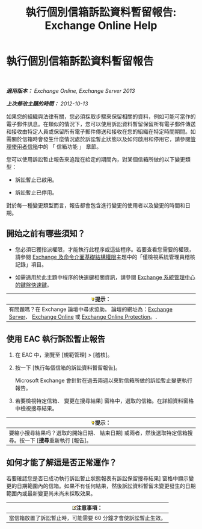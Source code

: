 ﻿---
title: '執行個別信箱訴訟資料暫留報告: Exchange Online Help'
TOCTitle: 執行個別信箱訴訟資料暫留報告
ms:assetid: 98c46226-2f48-42c6-a741-34bb5944f519
ms:mtpsurl: https://technet.microsoft.com/zh-tw/library/JJ150542(v=EXCHG.150)
ms:contentKeyID: 50472334
ms.date: 05/23/2018
mtps_version: v=EXCHG.150
ms.translationtype: MT
---

# 執行個別信箱訴訟資料暫留報告

 

_**適用版本：** Exchange Online, Exchange Server 2013_

_**上次修改主題的時間：** 2012-10-13_

如果您的組織與法律有關，您必須採取步驟來保留相關的資料，例如可能可當作的電子郵件訊息。在類似的情況下，您可以使用訴訟資料暫留保留所有電子郵件傳送和接收由特定人員或保留所有電子郵件傳送和接收在您的組織在特定時間期間。如需關於信箱時會發生什麼情況處於訴訟暫止狀態以及如何啟用和停用它，請參閱[管理使用者信箱](manage-user-mailboxes-exchange-2013-help.md)中的 「 信箱功能 」 章節。

您可以使用訴訟暫止報告來追蹤在給定的期間內，對某個信箱所做的以下變更類型：

  - 訴訟暫止已啟用。

  - 訴訟暫止已停用。

對於每一種變更類型而言，報告都會包含進行變更的使用者以及變更的時間和日期。

## 開始之前有哪些須知？

  - 您必須已獲指派權限，才能執行此程序或這些程序。若要查看您需要的權限，請參閱 [Exchange 及命令介面基礎結構權限](exchange-and-shell-infrastructure-permissions-exchange-2013-help.md)主題中的「僅檢視系統管理員稽核記錄」項目。

  - 如需適用於此主題中程序的快速鍵相關資訊，請參閱 [Exchange 系統管理中心的鍵盤快速鍵](keyboard-shortcuts-in-the-exchange-admin-center-exchange-online-protection-help.md)。

<table>
<thead>
<tr class="header">
<th><img src="images/Bb124558.tip(EXCHG.150).gif" title="提示" alt="提示" />提示：</th>
</tr>
</thead>
<tbody>
<tr class="odd">
<td>有問題嗎？在 Exchange 論壇中尋求協助。 論壇的網址為：<a href="https://go.microsoft.com/fwlink/p/?linkid=60612">Exchange Server</a>、 <a href="https://go.microsoft.com/fwlink/p/?linkid=267542">Exchange Online</a> 或 <a href="https://go.microsoft.com/fwlink/p/?linkid=285351">Exchange Online Protection</a>。.</td>
</tr>
</tbody>
</table>


## 使用 EAC 執行訴訟暫止報告

1.  在 EAC 中，瀏覽至 \[規範管理\] \> \[稽核\]。

2.  按一下 \[執行每個信箱的訴訟資料暫留報告\]。
    
    Microsoft Exchange 會針對在過去兩週以來對信箱所做的訴訟暫止變更執行報告。

3.  若要檢視特定信箱、 變更在搜尋結果\] 窗格中，選取的信箱。在詳細資料窗格中檢視搜尋結果。

<table>
<thead>
<tr class="header">
<th><img src="images/Bb124558.tip(EXCHG.150).gif" title="提示" alt="提示" />提示：</th>
</tr>
</thead>
<tbody>
<tr class="odd">
<td>要縮小搜尋結果吗？選取的開始日期、 結束日期] 或兩者，然後選取特定信箱搜尋。按一下 [<strong>搜尋</strong>重新執行 [報告]。</td>
</tr>
</tbody>
</table>


## 如何才能了解這是否正常運作？

若要確認您是否已成功執行訴訟暫止狀態報表有訴訟保留搜尋結果\] 窗格中顯示變更的日期範圍內的信箱。如果不有任何結果，然後訴訟資料暫留未變更發生的日期範圍內或最新變更尚未尚未採取效果。

<table>
<thead>
<tr class="header">
<th><img src="images/Bb124558.note(EXCHG.150).gif" title="注意事項" alt="注意事項" />注意事項：</th>
</tr>
</thead>
<tbody>
<tr class="odd">
<td>當信箱放置了訴訟暫止時，可能需要 60 分鐘才會使訴訟暫止生效。</td>
</tr>
</tbody>
</table>


